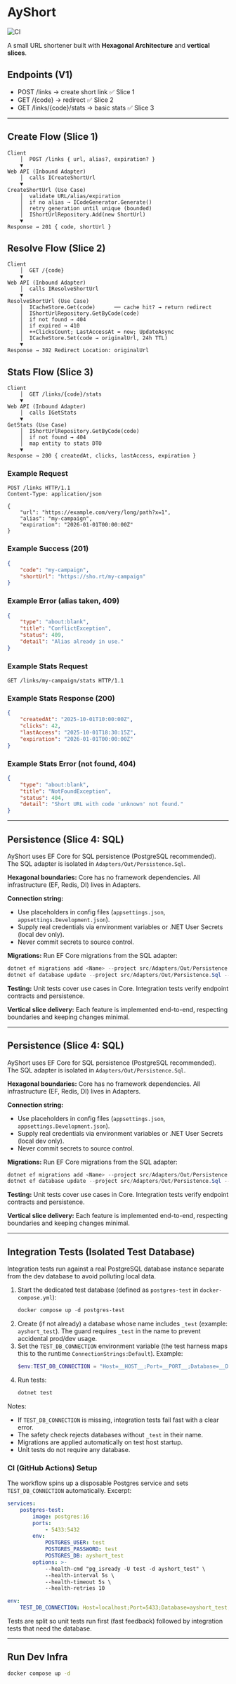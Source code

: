 # AyShort

![CI](https://github.com/LaouadAyoub/AyShort/actions/workflows/ci.yml/badge.svg)

A small URL shortener built with **Hexagonal Architecture** and **vertical slices**.

## Endpoints (V1)
- POST /links → create short link ✅ Slice 1 
- GET /{code} → redirect ✅ Slice 2 
- GET /links/{code}/stats → basic stats ✅ Slice 3

---

## Create Flow (Slice 1)

```text
Client
	│  POST /links { url, alias?, expiration? }
	▼
Web API (Inbound Adapter)
	│  calls ICreateShortUrl
	▼
CreateShortUrl (Use Case)
	│  validate URL/alias/expiration
	│  if no alias → ICodeGenerator.Generate()
	│  retry generation until unique (bounded)
	│  IShortUrlRepository.Add(new ShortUrl)
	▼
Response → 201 { code, shortUrl }
```

## Resolve Flow (Slice 2)

```text
Client
	│  GET /{code}
	▼
Web API (Inbound Adapter)
	│  calls IResolveShortUrl
	▼
ResolveShortUrl (Use Case)
	│  ICacheStore.Get(code)      ── cache hit? → return redirect
	│  IShortUrlRepository.GetByCode(code)
	│  if not found → 404
	│  if expired → 410
	│  ++ClicksCount; LastAccessAt = now; UpdateAsync
	│  ICacheStore.Set(code → originalUrl, 24h TTL)
	▼
Response → 302 Redirect Location: originalUrl
```

## Stats Flow (Slice 3)

```text
Client
	│  GET /links/{code}/stats
	▼
Web API (Inbound Adapter)
	│  calls IGetStats
	▼
GetStats (Use Case)
	│  IShortUrlRepository.GetByCode(code)
	│  if not found → 404
	│  map entity to stats DTO
	▼
Response → 200 { createdAt, clicks, lastAccess, expiration }
```

### Example Request
```http
POST /links HTTP/1.1
Content-Type: application/json

{
	"url": "https://example.com/very/long/path?x=1",
	"alias": "my-campaign",
	"expiration": "2026-01-01T00:00:00Z"
}
```

### Example Success (201)
```json
{
	"code": "my-campaign",
	"shortUrl": "https://sho.rt/my-campaign"
}
```

### Example Error (alias taken, 409)
```json
{
	"type": "about:blank",
	"title": "ConflictException",
	"status": 409,
	"detail": "Alias already in use."
}
```

### Example Stats Request
```http
GET /links/my-campaign/stats HTTP/1.1
```

### Example Stats Response (200)
```json
{
	"createdAt": "2025-10-01T10:00:00Z",
	"clicks": 42,
	"lastAccess": "2025-10-01T18:30:15Z",
	"expiration": "2026-01-01T00:00:00Z"
}
```

### Example Stats Error (not found, 404)
```json
{
	"type": "about:blank",
	"title": "NotFoundException",
	"status": 404,
	"detail": "Short URL with code 'unknown' not found."
}
```

---

## Persistence (Slice 4: SQL)

AyShort uses EF Core for SQL persistence (PostgreSQL recommended). The SQL adapter is isolated in `Adapters/Out/Persistence.Sql`.

**Hexagonal boundaries:** Core has no framework dependencies. All infrastructure (EF, Redis, DI) lives in Adapters.

**Connection string:**
- Use placeholders in config files (`appsettings.json`, `appsettings.Development.json`).
- Supply real credentials via environment variables or .NET User Secrets (local dev only).
- Never commit secrets to source control.

**Migrations:**
Run EF Core migrations from the SQL adapter:
```powershell
dotnet ef migrations add <Name> --project src/Adapters/Out/Persistence.Sql --startup-project src/Adapters/In/WebApi
dotnet ef database update --project src/Adapters/Out/Persistence.Sql --startup-project src/Adapters/In/WebApi
```

**Testing:**
Unit tests cover use cases in Core. Integration tests verify endpoint contracts and persistence.

**Vertical slice delivery:**
Each feature is implemented end-to-end, respecting boundaries and keeping changes minimal.

---

## Persistence (Slice 4: SQL)

AyShort uses EF Core for SQL persistence (PostgreSQL recommended). The SQL adapter is isolated in `Adapters/Out/Persistence.Sql`.

**Hexagonal boundaries:** Core has no framework dependencies. All infrastructure (EF, Redis, DI) lives in Adapters.

**Connection string:**
- Use placeholders in config files (`appsettings.json`, `appsettings.Development.json`).
- Supply real credentials via environment variables or .NET User Secrets (local dev only).
- Never commit secrets to source control.

**Migrations:**
Run EF Core migrations from the SQL adapter:
```powershell
dotnet ef migrations add <Name> --project src/Adapters/Out/Persistence.Sql --startup-project src/Adapters/In/WebApi
dotnet ef database update --project src/Adapters/Out/Persistence.Sql --startup-project src/Adapters/In/WebApi
```

**Testing:**
Unit tests cover use cases in Core. Integration tests verify endpoint contracts and persistence.

**Vertical slice delivery:**
Each feature is implemented end-to-end, respecting boundaries and keeping changes minimal.

---

## Integration Tests (Isolated Test Database)

Integration tests run against a real PostgreSQL database instance separate from the dev database to avoid polluting local data.

1. Start the dedicated test database (defined as `postgres-test` in `docker-compose.yml`):
	```powershell
	docker compose up -d postgres-test
	```
2. Create (if not already) a database whose name includes `_test` (example: `ayshort_test`). The guard requires `_test` in the name to prevent accidental prod/dev usage.
3. Set the `TEST_DB_CONNECTION` environment variable (the test harness maps this to the runtime `ConnectionStrings:Default`). Example:
	```powershell
	$env:TEST_DB_CONNECTION = "Host=__HOST__;Port=__PORT__;Database=__DB__;User Id=__USER__;Password=__PASSWORD__";
	```
4. Run tests:
	```powershell
	dotnet test
	```

Notes:
- If `TEST_DB_CONNECTION` is missing, integration tests fail fast with a clear error.
- The safety check rejects databases without `_test` in their name.
- Migrations are applied automatically on test host startup.
- Unit tests do not require any database.

### CI (GitHub Actions) Setup

The workflow spins up a disposable Postgres service and sets `TEST_DB_CONNECTION` automatically. Excerpt:

```yaml
services:
	postgres-test:
		image: postgres:16
		ports:
			- 5433:5432
		env:
			POSTGRES_USER: test
			POSTGRES_PASSWORD: test
			POSTGRES_DB: ayshort_test
		options: >-
			--health-cmd "pg_isready -U test -d ayshort_test" \
			--health-interval 5s \
			--health-timeout 5s \
			--health-retries 10

env:
	TEST_DB_CONNECTION: Host=localhost;Port=5433;Database=ayshort_test;User Id=test;Password=test;Include Error Detail=true
```

Tests are split so unit tests run first (fast feedback) followed by integration tests that need the database.


---

## Run Dev Infra
```bash
docker compose up -d
```
